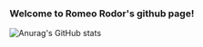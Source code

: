 ### Welcome to Romeo Rodor's github page!

![Anurag's GitHub stats](https://github-readme-stats.vercel.app/api?username=Rrodor&show_icons=true&theme=dark)

<!--
**Rrodor/Rrodor** is a ✨ _special_ ✨ repository because its `README.md` (this file) appears on your GitHub profile.

Here are some ideas to get you started:

- 🔭 I’m currently working on ...
- 🌱 I’m currently learning ...
- 👯 I’m looking to collaborate on ...
- 🤔 I’m looking for help with ...
- 💬 Ask me about ...
- 📫 How to reach me: ...
- 😄 Pronouns: ...
- ⚡ Fun fact: ...
-->
